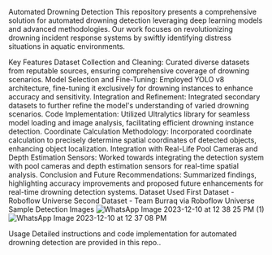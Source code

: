 Automated Drowning Detection
This repository presents a comprehensive solution for automated drowning detection leveraging deep learning models and advanced methodologies. Our work focuses on revolutionizing drowning incident response systems by swiftly identifying distress situations in aquatic environments.

Key Features
Dataset Collection and Cleaning: Curated diverse datasets from reputable sources, ensuring comprehensive coverage of drowning scenarios.
Model Selection and Fine-Tuning: Employed YOLO v8 architecture, fine-tuning it exclusively for drowning instances to enhance accuracy and sensitivity.
Integration and Refinement: Integrated secondary datasets to further refine the model's understanding of varied drowning scenarios.
Code Implementation: Utilized Ultralytics library for seamless model loading and image analysis, facilitating efficient drowning instance detection.
Coordinate Calculation Methodology: Incorporated coordinate calculation to precisely determine spatial coordinates of detected objects, enhancing object localization.
Integration with Real-Life Pool Cameras and Depth Estimation Sensors: Worked towards integrating the detection system with pool cameras and depth estimation sensors for real-time spatial analysis.
Conclusion and Future Recommendations: Summarized findings, highlighting accuracy improvements and proposed future enhancements for real-time drowning detection systems.
Dataset Used
First Dataset - Roboflow Universe
Second Dataset - Team Burraq via Roboflow Universe
Sample Detection Images
![WhatsApp Image 2023-12-10 at 12 38 25 PM (1)](https://github.com/Hasibwajid/Automated-Drowning-Detection-YOLOV8/assets/72168225/1796c6c3-e36c-4866-8a0e-97053717981e)
![WhatsApp Image 2023-12-10 at 12 37 08 PM](https://github.com/Hasibwajid/Automated-Drowning-Detection-YOLOV8/assets/72168225/2c4c93ac-497e-497d-bbec-58fda3de8b8c)

Usage
Detailed instructions and code implementation for automated drowning detection are provided in this repo..
